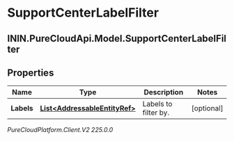 # SupportCenterLabelFilter

## ININ.PureCloudApi.Model.SupportCenterLabelFilter

## Properties

|Name | Type | Description | Notes|
|------------ | ------------- | ------------- | -------------|
| **Labels** | [**List&lt;AddressableEntityRef&gt;**](AddressableEntityRef) | Labels to filter by. | [optional] |



_PureCloudPlatform.Client.V2 225.0.0_
